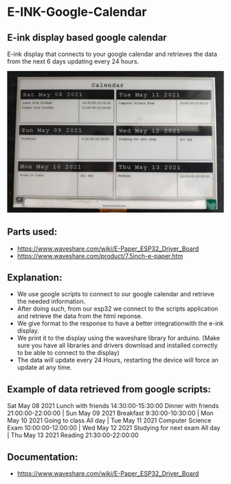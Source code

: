 # E-INK-Google-Calendar
## E-ink display based google calendar

E-ink display that connects to your google calendar and retrieves the data from the next 6 days updating every 24 hours.

![](E-Ink%20Display.jpeg)

## Parts used:

 -  https://www.waveshare.com/wiki/E-Paper_ESP32_Driver_Board
 -  https://www.waveshare.com/product/7.5inch-e-paper.htm
 
## Explanation:
 
 - We use google scripts to connect to our google calendar and retrieve the needed information.
 - After doing such, from our esp32 we connect to the scripts application and retrieve the data from the html reponse.
 - We give format to the response to have a better integrationwith the e-ink display.
 - We print it to the display using the waveshare library for arduino. (Make sure you have all libraries and drivers download and installed correctly to be able to connect to the display)
 - The data will update every 24 Hours, restarting the device will force an update at any time.

## Example of data retrieved from google scripts:

Sat May 08 2021
Lunch with friends                  14:30:00-15:30:00
Dinner with friends                 21:00:00-22:00:00
|
Sun May 09 2021
Breakfast                           9:30:00-10:30:00
|
Mon May 10 2021
Going to class                      All day
|
Tue May 11 2021
Computer Science Exam               10:00:00-12:00:00
|
Wed May 12 2021
Studying for next exam              All day
|
Thu May 13 2021
Reading                             21:30:00-22:00:00

## Documentation:
 
 - https://www.waveshare.com/wiki/E-Paper_ESP32_Driver_Board
